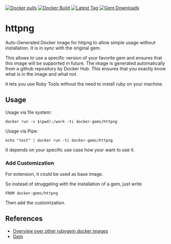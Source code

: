 [![Docker pulls](https://img.shields.io/docker/pulls/rubygem/httpng.svg)](https://hub.docker.com/r/rubygem/httpng/)
[![Docker Build](https://img.shields.io/docker/automated/rubygem/httpng.svg)](https://hub.docker.com/r/rubygem/httpng/)
[![Latest Tag](https://img.shields.io/github/tag/docker-rubygem/httpng.svg)](https://hub.docker.com/r/rubygem/httpng/)
[![Gem Downloads](https://img.shields.io/gem/dt/httpng.svg)](https://rubygems.org/gems/httpng/)
# httpng

Auto-Generated Docker image for httpng to allow simple usage without installation.
It is in sync with the original gem.

This allows to use a specific version of your favorite gem and ensures that this image will be supported in future.
The image is generated automatically from a github repository by Docker Hub.
This ensures that you exactly know what is in the image and what not.

It lets you use Ruby Tools without the need to install ruby on your machine.

## Usage

Usage via file system:

`docker run -v $(pwd):/work -ti docker-gems/httpng`

Usage via Pipe:

`echo "test" | docker run -ti docker-gems/httpng`

It depends on your specific use case how your want to use it.

### Add Customization

For extension, it could be used as base image.

So instead of struggeling with the installation of a gem, just write

`FROM docker-gems/httpng`

Then add the customization.

## References

 - [Overview over other rubygem docker images](https://github.com/thinkbot/docker-rubygem)
 - [Gem](https://rubygems.org/gems/httpng/)
